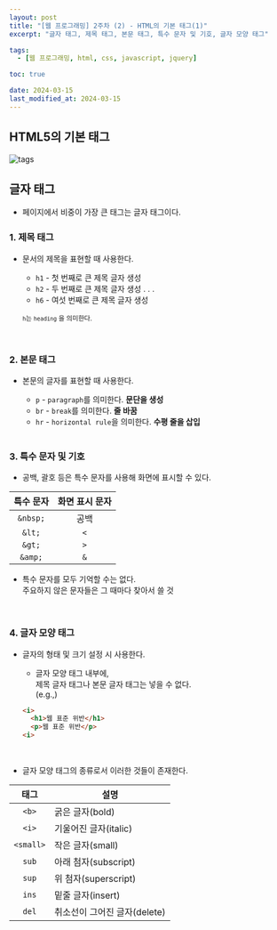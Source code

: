 ```yaml
---
layout: post
title: "[웹 프로그래밍] 2주차 (2) - HTML의 기본 태그(1)"
excerpt: "글자 태그, 제목 태그, 본문 태그, 특수 문자 및 기호, 글자 모양 태그"

tags:
  - [웹 프로그래밍, html, css, javascript, jquery]

toc: true

date: 2024-03-15
last_modified_at: 2024-03-15
---
```

## HTML5의 기본 태그

![tags]()

## 글자 태그
- 페이지에서 비중이 가장 큰 태그는 글자 태그이다.  

### 1. 제목 태그
- 문서의 제목을 표현할 때 사용한다.  
  - `h1` - 첫 번째로 큰 제목 글자 생성
  - `h2` - 두 번째로 큰 제목 글자 생성
  .
  .
  .
  - `h6` - 여섯 번째로 큰 제목 글자 생성

  <sub> `h`는 `heading` 을 의미한다.  

<br>

### 2. 본문 태그
- 본문의 글자를 표현할 때 사용한다.
  - `p` - `paragraph`를 의미한다. **문단을 생성**
  - `br` - `break`를 의미한다. **줄 바꿈**
  - `hr` - `horizontal rule`을 의미한다. **수평 줄을 삽입**

  <br>

### 3. 특수 문자 및 기호
- 공백, 괄호 등은 특수 문자를 사용해 화면에 표시할 수 있다.  

|특수 문자|화면 표시 문자|
|:---:|:---:|
|`&nbsp;`|공백|
|`&lt;`|`<`|
|`&gt;`|`>`|
|`&amp;`|`&`|

- 특수 문자를 모두 기억할 수는 없다.  
주요하지 않은 문자들은 그 때마다 찾아서 쓸 것

<br>

### 4. 글자 모양 태그
- 글자의 형태 및 크기 설정 시 사용한다.
  - 글자 모양 태그 내부에,  
  제목 글자 태그나 본문 글자 태그는 넣을 수 없다.  
  (e.g.,)

  ```html
  <i>
    <h1>웹 표준 위반</h1>
    <p>웹 표준 위반</p>
  <i>
  ```

<br>

- 글자 모양 태그의 종류로서 이러한 것들이 존재한다.  

|태그|설명|
|:---:|---|
|`<b>`|굵은 글자(bold)|
|`<i>`|기울어진 글자(italic)|
|`<small>`|작은 글자(small)|
|`sub`|아래 첨자(subscript)|
|`sup`|위 첨자(superscript)|
|`ins`|밑줄 글자(insert)|
|`del`|취소선이 그어진 글자(delete)|